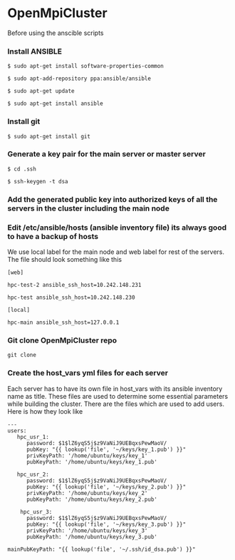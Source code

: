 # OpenMpiCluster

Before using the anscible scripts

### Install ANSIBLE

    $ sudo apt-get install software-properties-common

    $ sudo apt-add-repository ppa:ansible/ansible			

    $ sudo apt-get update

    $ sudo apt-get install ansible

### Install git

    $ sudo apt-get install git

### Generate a key pair for the main server or master server

    $ cd .ssh

    $ ssh-keygen -t dsa

### Add the generated public key into authorized keys of all the servers in the cluster including the main node

### Edit /etc/ansible/hosts (ansible inventory file) its always good to have a backup of hosts
We use local label for the main node and web label for rest of the servers.
The file should look something like this

    [web]

    hpc-test-2 ansible_ssh_host=10.242.148.231

    hpc-test ansible_ssh_host=10.242.148.230

    [local]

    hpc-main ansible_ssh_host=127.0.0.1

### Git clone OpenMpiCluster repo
    git clone 

### Create the host_vars yml files for each server
Each server has to have its own file in host_vars with its ansible inventory name as title. 
These files are used to determine some essential parameters while building the cluster.
There are the files which are used to add users. Here is how they look like
    
    ---
    users:
       hpc_usr_1:
          password: $1$lZ6yqS5j$z9VaNiJ9UEBqxsPewMaoV/
          pubKey: "{{ lookup('file', '~/keys/key_1.pub') }}"
          privKeyPath: '/home/ubuntu/keys/key_1'
          pubKeyPath: '/home/ubuntu/keys/key_1.pub'

       hpc_usr_2:
          password: $1$lZ6yqS5j$z9VaNiJ9UEBqxsPewMaoV/
          pubKey: "{{ lookup('file', '~/keys/key_2.pub') }}"
          privKeyPath: '/home/ubuntu/keys/key_2'
          pubKeyPath: '/home/ubuntu/keys/key_2.pub'

        hpc_usr_3:
          password: $1$lZ6yqS5j$z9VaNiJ9UEBqxsPewMaoV/
          pubKey: "{{ lookup('file', '~/keys/key_3.pub') }}"
          privKeyPath: '/home/ubuntu/keys/key_3'
          pubKeyPath: '/home/ubuntu/keys/key_3.pub'

    mainPubKeyPath: "{{ lookup('file', '~/.ssh/id_dsa.pub') }}"

    

    
    
    
    
    
   
